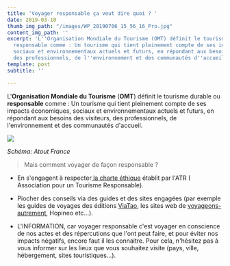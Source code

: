 ```yaml
---
title: 'Voyager responsable ça veut dire quoi ? '
date: 2019-03-10
thumb_img_path: "/images/WP_20190706_15_56_16_Pro.jpg"
content_img_path: ''
excerpt: 'L''Organisation Mondiale du Tourisme (OMT) définit le tourisme durable ou
  responsable comme : Un tourisme qui tient pleinement compte de ses impacts économiques,
  sociaux et environnementaux actuels et futurs, en répondant aux besoins des visiteurs,
  des professionnels, de l''environnement et des communautés d''accueil. '
template: post
subtitle: ''

---
```

L'**Organisation Mondiale du Tourisme** (**OMT**) définit le tourisme durable ou **responsable** comme : Un tourisme qui tient pleinement compte de ses impacts économiques, sociaux et environnementaux actuels et futurs, en répondant aux besoins des visiteurs, des professionnels, de l'environnement et des communautés d'accueil.   
  
![](/images/schema_tourisme_durable-1.png) 

 _Schéma: Atout France_

> Mais comment voyager de façon responsable ? 

* En s'engagent à respecter[ la charte éthique](https://www.unwto.org/sustainable-developmentfr/content/definition) établit par l'ATR ( Association pour un Tourisme Responsable).


* Piocher des conseils via des guides et des sites engagées (par exemple les guides de voyages des éditions [ViaTao](https://www.viatao.com/), les sites web de [voyageons-autrement](http://www.voyageons-autrement.com/), Hopineo etc...). 


* L'INFORMATION, car voyager responsable c'est voyager en conscience de nos actes et des répercutions que l'ont peut faire, et pour éviter nos impacts négatifs, encore faut il les connaitre. Pour cela, n'hésitez pas à vous informer sur les lieux que vous souhaitez visite (pays, ville, hébergement, sites touristiques...).